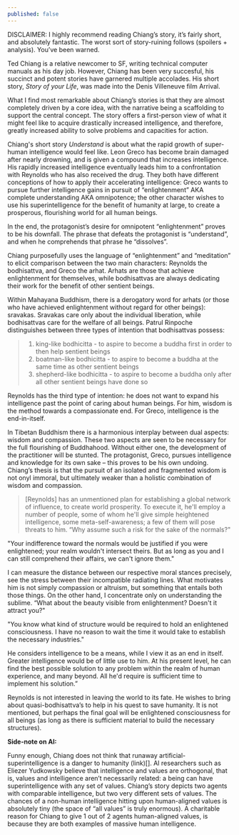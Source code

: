```yaml
---
published: false
---
```

DISCLAIMER: I highly recommend reading Chiang’s story, it’s fairly short, and absolutely fantastic. The worst sort of story-ruining follows (spoilers + analysis). You’ve been warned.

Ted Chiang is a relative newcomer to SF, writing technical computer manuals as his day job. However, Chiang has been very succesful, his succinct and potent stories have garnered multiple accolades. His short story, _Story of your Life_, was made into the Denis Villeneuve film Arrival.

What I find most remarkable about Chiang’s stories is that they are almost completely driven by a core idea, with the narrative being a scaffolding to support the central concept. The story offers a first-person view of what it might feel like to acquire drastically increased intelligence, and therefore, greatly increased ability to solve problems and capacities for action.

Chiang's short story _Understand_ is about what the rapid growth of super-human intelligence would feel like. Leon Greco has become brain damaged after nearly drowning, and is given a compound that increases intelligence. His rapidly increased intelligence eventually leads him to a confrontation with Reynolds who has also received the drug. They both have different conceptions of how to apply their accelerating intelligence: Greco wants to pursue further intelligence gains in pursuit of “enlightenment” AKA complete understanding AKA omnipotence; the other character wishes to use his superintelligence for the benefit of humanity at large, to create a prosperous, flourishing world for all human beings.

In the end, the protagonist’s desire for omnipotent “enlightenment” proves to be his downfall. The phrase that defeats the protagonist is  “understand”, and when he comprehends that phrase he “dissolves”.

Chiang purposefully uses the language of “enlightenment” and “meditation” to elicit comparison between the two main characters: Reynolds the bodhisattva, and Greco the arhat. Arhats are those that achieve enlightenment for themselves, while bodhisattvas are always dedicating their work for the benefit of other sentient beings.

Within Mahayana Buddhism, there is a derogatory word for arhats (or those who have achieved enlightenment without regard for other beings): sravakas. Sravakas care only about the individual liberation, while bodhisattvas care for the welfare of all beings. Patrul Rinpoche distinguishes between three types of intention that bodhisattvas possess:

>1. king-like bodhicitta - to aspire to become a buddha first in order to then help sentient beings
>2. boatman-like bodhicitta - to aspire to become a buddha at the same time as other sentient beings
>3. shepherd-like bodhicitta - to aspire to become a buddha only after all other sentient beings have done so

Reynolds has the third type of intention: he does not want to expand his intelligence past the point of caring about human beings. For him, wisdom is the method towards a compassionate end. For Greco, intelligence is the end-in-itself.

In Tibetan Buddhism there is a harmonious interplay between dual aspects: wisdom and compassion. These two aspects are seen to be necessary for the full flourishing of Buddhahood. Without either one, the development of the practitioner will be stunted. The protagonist, Greco, pursues intelligence and knowledge for its own sake – this proves to be his own undoing.  Chiang’s thesis is that the pursuit of an isolated and fragmented wisdom is not onyl immoral, but ultimately weaker than a holistic combination of wisdom and compassion.

>[Reynolds] has an unmentioned plan for establishing a global network of influence, to create world prosperity. To execute it, he'll employ a number of people, some of whom he'll give simple heightened intelligence, some meta-self-awareness; a few of them will pose threats to him. “Why assume such a risk for the sake of the normals?"
>
"Your indifference toward the normals would be justified if you were enlightened; your realm wouldn't intersect theirs. But as long as you and I can still comprehend their affairs, we can't ignore them."
>
I can measure the distance between our respective moral stances precisely, see the stress between their incompatible radiating lines. What motivates him is not simply compassion or altruism, but something that entails both those things. On the other hand, I concentrate only on understanding the sublime. “What about the beauty visible from enlightenment? Doesn't it attract you?"
>
"You know what kind of structure would be required to hold an enlightened consciousness. I have no reason to wait the time it would take to establish the necessary industries."
>
He considers intelligence to be a means, while I view it as an end in itself. Greater intelligence would be of little use to him. At his present level, he can find the best possible solution to any problem within the realm of human experience, and many beyond. All he'd require is sufficient time to implement his solution.”

Reynolds is not interested in leaving the world to its fate. He wishes to bring about quasi-bodhisattva’s to help in his quest to save humanity. It is not mentioned, but perhaps the final goal will be enlightened consciousness for all beings (as long as there is sufficient material to build the necessary structures).

**Side-note on AI:**

Funny enough, Chiang does not think that runaway artificial-superintelligence is a danger to humanity (link)[]. AI researchers such as Eliezer Yudkowsky believe that intelligence and values are orthogonal, that is, values and intelligence aren’t necessarily related: a being can have superintelligence with any set of values. Chiang’s story depicts two agents with comparable intelligence, but two very different sets of values. The chances of a non-human intelligence hitting upon human-aligned values is absolutely tiny (the space of “all values” is truly enormous). A charitable reason for Chiang to give 1 out of 2 agents human-aligned values, is because they are both examples of massive human intelligence. 
